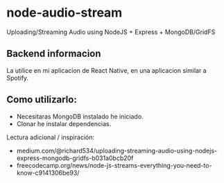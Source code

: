 # node-audio-stream
Uploading/Streaming Audio using NodeJS + Express + MongoDB/GridFS


## Backend informacion
 La utilice en mi aplicacion de React Native, en una aplicacion similar a Spotify.
 
## Como utilizarlo:
  - Necesitaras MongoDB instalado he iniciado.
  - Clonar he instalar dependencias.
  
Lectura adicional / inspiración:
  - medium.com/@richard534/uploading-streaming-audio-using-nodejs-express-mongodb-gridfs-b031a0bcb20f
  - freecodecamp.org/news/node-js-streams-everything-you-need-to-know-c9141306be93/
